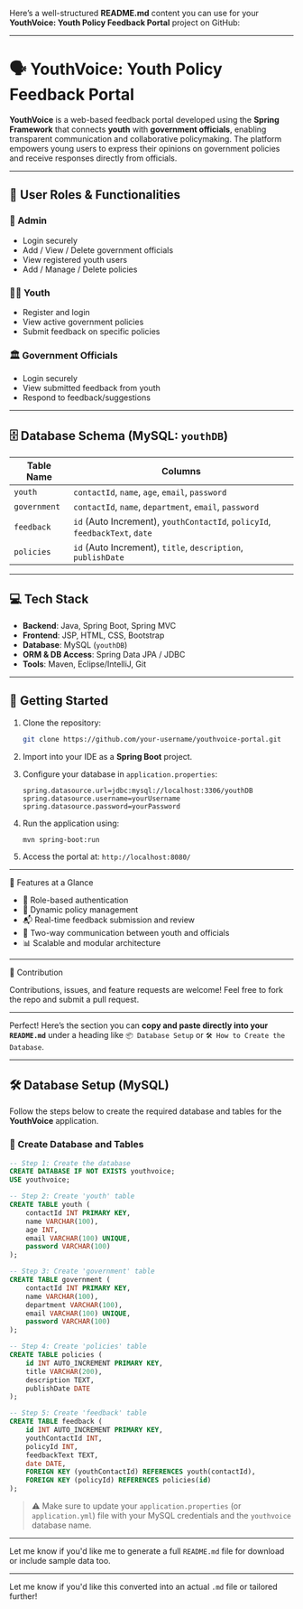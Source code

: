 Here’s a well-structured **README.md** content you can use for your **YouthVoice: Youth Policy Feedback Portal** project on GitHub:

---

# 🗣️ YouthVoice: Youth Policy Feedback Portal

**YouthVoice** is a web-based feedback portal developed using the **Spring Framework** that connects **youth** with **government officials**, enabling transparent communication and collaborative policymaking. The platform empowers young users to express their opinions on government policies and receive responses directly from officials.

---

## 👥 User Roles & Functionalities

### 🔐 Admin

* Login securely
* Add / View / Delete government officials
* View registered youth users
* Add / Manage / Delete policies

### 🧑‍🎓 Youth

* Register and login
* View active government policies
* Submit feedback on specific policies

### 🏛️ Government Officials

* Login securely
* View submitted feedback from youth
* Respond to feedback/suggestions

---

## 🗄️ Database Schema (MySQL: `youthDB`)

| Table Name   | Columns                                                                     |
| ------------ | --------------------------------------------------------------------------- |
| `youth`      | `contactId`, `name`, `age`, `email`, `password`                             |
| `government` | `contactId`, `name`, `department`, `email`, `password`                      |
| `feedback`   | `id` (Auto Increment), `youthContactId`, `policyId`, `feedbackText`, `date` |
| `policies`   | `id` (Auto Increment), `title`, `description`, `publishDate`                |

---

## 💻 Tech Stack

* **Backend**: Java, Spring Boot, Spring MVC
* **Frontend**: JSP, HTML, CSS, Bootstrap
* **Database**: MySQL (`youthDB`)
* **ORM & DB Access**: Spring Data JPA / JDBC
* **Tools**: Maven, Eclipse/IntelliJ, Git

---

## 🚀 Getting Started

1. Clone the repository:

   ```bash
   git clone https://github.com/your-username/youthvoice-portal.git
   ```

2. Import into your IDE as a **Spring Boot** project.

3. Configure your database in `application.properties`:

   ```properties
   spring.datasource.url=jdbc:mysql://localhost:3306/youthDB
   spring.datasource.username=yourUsername
   spring.datasource.password=yourPassword
   ```

4. Run the application using:

   ```bash
   mvn spring-boot:run
   ```

5. Access the portal at:
   `http://localhost:8080/`

---

📌 Features at a Glance

* 🔐 Role-based authentication
* 📄 Dynamic policy management
* 📬 Real-time feedback submission and review
* 💬 Two-way communication between youth and officials
* 📊 Scalable and modular architecture

---

 📣 Contribution

Contributions, issues, and feature requests are welcome!
Feel free to fork the repo and submit a pull request.

---
Perfect! Here’s the section you can **copy and paste directly into your `README.md`** under a heading like `📦 Database Setup` or `🛠️ How to Create the Database`.

---

## 🛠️ Database Setup (MySQL)

Follow the steps below to create the required database and tables for the **YouthVoice** application.

### 🔸 Create Database and Tables

```sql
-- Step 1: Create the database
CREATE DATABASE IF NOT EXISTS youthvoice;
USE youthvoice;

-- Step 2: Create 'youth' table
CREATE TABLE youth (
    contactId INT PRIMARY KEY,
    name VARCHAR(100),
    age INT,
    email VARCHAR(100) UNIQUE,
    password VARCHAR(100)
);

-- Step 3: Create 'government' table
CREATE TABLE government (
    contactId INT PRIMARY KEY,
    name VARCHAR(100),
    department VARCHAR(100),
    email VARCHAR(100) UNIQUE,
    password VARCHAR(100)
);

-- Step 4: Create 'policies' table
CREATE TABLE policies (
    id INT AUTO_INCREMENT PRIMARY KEY,
    title VARCHAR(200),
    description TEXT,
    publishDate DATE
);

-- Step 5: Create 'feedback' table
CREATE TABLE feedback (
    id INT AUTO_INCREMENT PRIMARY KEY,
    youthContactId INT,
    policyId INT,
    feedbackText TEXT,
    date DATE,
    FOREIGN KEY (youthContactId) REFERENCES youth(contactId),
    FOREIGN KEY (policyId) REFERENCES policies(id)
);
```

> ⚠️ Make sure to update your `application.properties` (or `application.yml`) file with your MySQL credentials and the `youthvoice` database name.

---

Let me know if you'd like me to generate a full `README.md` file for download or include sample data too.



---

Let me know if you'd like this converted into an actual `.md` file or tailored further!

